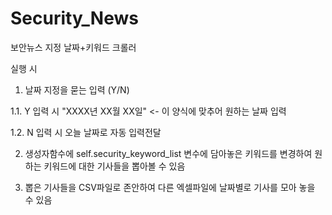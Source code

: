 # Security_News
보안뉴스 지정 날짜+키워드 크롤러

실행 시 
1. 날짜 지정을 묻는 입력 (Y/N)

1.1. Y 입력 시 "XXXX년 XX월 XX일" <- 이 양식에 맞추어 원하는 날짜 입력

1.2. N 입력 시 오늘 날짜로 자동 입력전달

2. 생성자함수에 self.security_keyword_list 변수에 담아놓은 키워드를 변경하여 원하는 키워드에 대한 기사들을 뽑아볼 수 있음

3. 뽑은 기사들을 CSV파일로 존안하여 다른 엑셀파일에 날짜별로 기사를 모아 놓을 수 있음
